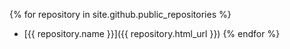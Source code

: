 ---
---

{% for repository in site.github.public_repositories %}
* [{{ repository.name }}]({{ repository.html_url }})
{% endfor %}
